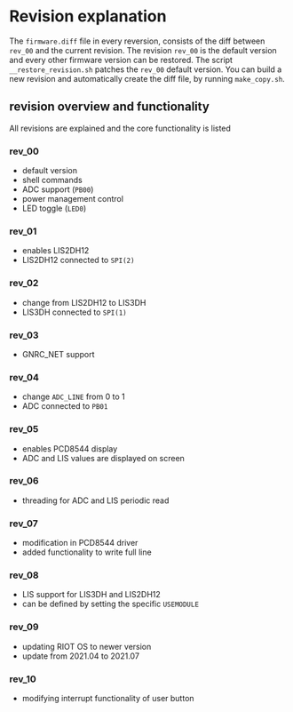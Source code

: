 # Revision explanation
The `firmware.diff` file in every reversion, consists of the diff between `rev_00` and the current revision.
The revision `rev_00` is the default version and every other firmware version can be restored.
The script `__restore_revision.sh` patches the `rev_00` default version.
You can build a new revision and automatically create the diff file, by running `make_copy.sh`.

## revision overview and functionality
All revisions are explained and the core functionality is listed

### rev_00
- default version
- shell commands
- ADC support (`PB00`)
- power management control
- LED toggle (`LED0`)

### rev_01
- enables LIS2DH12
- LIS2DH12 connected to `SPI(2)`

### rev_02
- change from LIS2DH12 to LIS3DH
- LIS3DH connected to `SPI(1)`

### rev_03
- GNRC_NET support

### rev_04
- change `ADC_LINE` from 0 to 1
- ADC connected to `PB01`

### rev_05
- enables PCD8544 display
- ADC and LIS values are displayed on screen

### rev_06
- threading for ADC and LIS periodic read

### rev_07
- modification in PCD8544 driver
- added functionality to write full line

### rev_08
- LIS support for LIS3DH and LIS2DH12
- can be defined by setting the specific `USEMODULE`

### rev_09
- updating RIOT OS to newer version
- update from 2021.04 to 2021.07

### rev_10
- modifying interrupt functionality of user button
